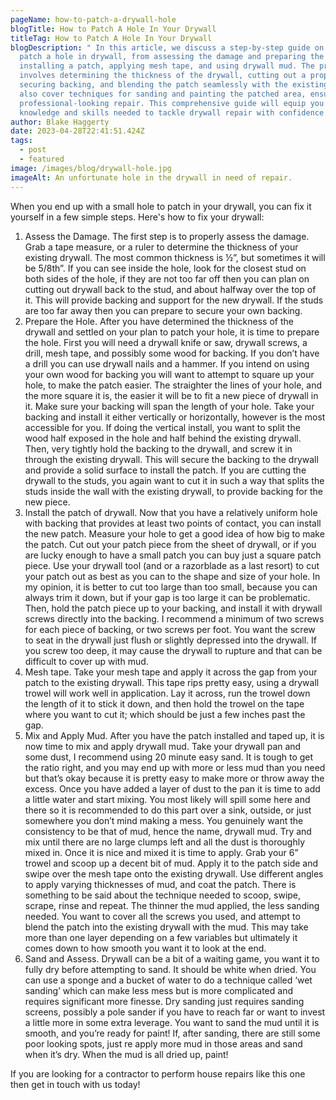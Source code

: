 ```yaml
---
pageName: how-to-patch-a-drywall-hole
blogTitle: How to Patch A Hole In Your Drywall
titleTag: How to Patch A Hole In Your Drywall
blogDescription: " In this article, we discuss a step-by-step guide on how to
  patch a hole in drywall, from assessing the damage and preparing the hole, to
  installing a patch, applying mesh tape, and using drywall mud. The process
  involves determining the thickness of the drywall, cutting out a proper patch,
  securing backing, and blending the patch seamlessly with the existing wall. We
  also cover techniques for sanding and painting the patched area, ensuring a
  professional-looking repair. This comprehensive guide will equip you with the
  knowledge and skills needed to tackle drywall repair with confidence."
author: Blake Haggerty
date: 2023-04-28T22:41:51.424Z
tags:
  - post
  - featured
image: /images/blog/drywall-hole.jpg
imageAlt: An unfortunate hole in the drywall in need of repair.
---
```

When you end up with a small hole to patch in your drywall, you can fix it yourself in a few simple steps. Here's how to fix your drywall:

1. Assess the Damage. The first step is to properly assess the damage. Grab a tape measure, or a ruler to determine the thickness of your existing drywall. The most common thickness is ½”, but sometimes it will be 5/8th”. If you can see inside the hole, look for the closest stud on both sides of the hole, if they are not too far off then you can plan on cutting out drywall back to the stud, and about halfway over the top of it. This will provide backing and support for the new drywall. If the studs are too far away then you can prepare to secure your own backing. 
2. Prepare the Hole. After you have determined the thickness of the drywall and settled on your plan to patch your hole, it is time to prepare the hole. First you will need a drywall knife or saw, drywall screws, a drill, mesh tape, and possibly some wood for backing. If you don’t have a drill you can use drywall nails and a hammer. If you intend on using your own wood for backing you will want to attempt to square up your hole, to make the patch easier. The straighter the lines of your hole, and the more square it is, the easier it will be to fit a new piece of drywall in it. Make sure your backing will span the length of your hole. Take your backing and install it either vertically or horizontally, however is the most accessible for you. If doing the vertical install, you want to split the wood half exposed in the hole and half behind the existing drywall. Then, very tightly hold the backing to the drywall, and screw it in through the existing drywall. This will secure the backing to the drywall and provide a solid surface to install the patch. If you are cutting the drywall to the studs, you again want to cut it in such a way that splits the studs inside the wall with the existing drywall, to provide backing for the new piece. 
3. Install the patch of drywall. Now that you have a relatively uniform hole with backing that provides at least two points of contact, you can install the new patch. Measure your hole to get a good idea of how big to make the patch. Cut out your patch piece from the sheet of drywall, or if you are lucky enough to have a small patch you can buy just a square patch piece. Use your drywall tool (and or a razorblade as a last resort) to cut your patch out as best as you can to the shape and size of your hole. In my opinion, it is better to cut too large than too small, because you can always trim it down, but if your gap is too large it can be problematic. Then, hold the patch piece up to your backing, and install it with drywall screws directly into the backing. I recommend a minimum of two screws for each piece of backing, or two screws per foot. You want the screw to seat in the drywall just flush or slightly depressed into the drywall. If you screw too deep, it may cause the drywall to rupture and that can be difficult to cover up with mud. 
4. Mesh tape. Take your mesh tape and apply it across the gap from your patch to the existing drywall. This tape rips pretty easy, using a drywall trowel will work well in application. Lay it across, run the trowel down the length of it to stick it down, and then hold the trowel on the tape where you want to cut it; which should be just a few inches past the gap.  
5. Mix and Apply Mud. After you have the patch installed and taped up, it is now time to mix and apply drywall mud. Take your drywall pan and some dust, I recommend using 20 minute easy sand. It is tough to get the ratio right, and you may end up with more or less mud than you need but that’s okay because it is pretty easy to make more or throw away the excess. Once you have added a layer of dust to the pan it is time to add a little water and start mixing. You most likely will spill some here and there so it is recommended to do this part over a sink, outside, or just somewhere you don’t mind making a mess. You genuinely want the consistency to be that of mud, hence the name, drywall mud. Try and mix until there are no large clumps left and all the dust is thoroughly mixed in. Once it is nice and mixed it is time to apply. Grab your 6” trowel and scoop up a decent bit of mud. Apply it to the patch side and swipe over the mesh tape onto the existing drywall. Use different angles to apply varying thicknesses of mud, and coat the patch. There is something to be said about the technique needed to scoop, swipe, scrape, rinse and repeat. The thinner the mud applied, the less sanding needed. You want to cover all the screws you used, and attempt to blend the patch into the existing drywall with the mud. This may take more than one layer depending on a few variables but ultimately it comes down to how smooth you want it to look at the end.  
6. Sand and Assess. Drywall can be a bit of a waiting game, you want it to fully dry before attempting to sand. It should be white when dried. You can use a sponge and a bucket of water to do a technique called ‘wet sanding’ which can make less mess but is more complicated and requires significant more finesse. Dry sanding just requires sanding screens, possibly a pole sander if you have to reach far or want to invest a little more in some extra leverage. You want to sand the mud until it is smooth, and you’re ready for paint! If, after sanding, there are still some poor looking spots, just re apply more mud in those areas and sand when it’s dry. When the mud is all dried up, paint! 

I﻿f you are looking for a contractor to perform house repairs like this one then get in touch with us today!